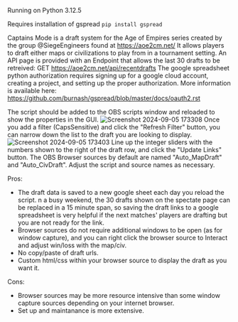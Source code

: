 Running on Python 3.12.5

Requires installation of gspread `pip install gspread`

Captains Mode is a draft system for the Age of Empires series created by the group @SiegeEngineers found at https://aoe2cm.net/
It allows players to draft either maps or civilizations to play from in a tournament setting. An API page is provided with an Endpoint that allows the last 30 drafts to be retreived: GET https://aoe2cm.net/api/recentdrafts
The google spreadsheet python authorization requires signing up for a google cloud account, creating a project, and setting up the proper authorization. More information is available here: https://github.com/burnash/gspread/blob/master/docs/oauth2.rst

The script should be added to the OBS scripts window and reloaded to show the properties in the GUI.
![Screenshot 2024-09-05 173308](https://github.com/user-attachments/assets/e9f9abbe-2206-43e8-8917-05f47f7520ce)
Once you add a filter (CapsSensitive) and click the "Refresh Filter" button, you can narrow down the list to the draft you are looking to display.
![Screenshot 2024-09-05 173403](https://github.com/user-attachments/assets/fdb1af19-3ad2-45de-9b3c-2af78a240038)
Line up the integer sliders with the numbers shown to the right of the draft row, and click the "Update Links" button. The OBS Browser sources by default are named "Auto_MapDraft" and "Auto_CivDraft". Adjust the script and source names as necessary.

Pros:
- The draft data is saved to a new google sheet each day you reload the script. n a busy weekend, the 30 drafts shown on the spectate page can be replaced in a 15 minute span, so saving the draft links to a google spreadsheet is very helpful if the next matches' players are drafting but you are not ready for the link.
- Browser sources do not require additional windows to be open (as for window capture), and you can right click the browser source to Interact and adjust win/loss with the map/civ.
- No copy/paste of draft urls.
- Custom html/css within your browser source to display the draft as you want it.

Cons:
- Browser sources may be more resource intensive than some window capture sources depending on your internet browser.
- Set up and maintanance is more extensive.
